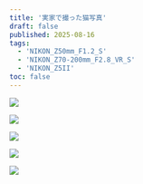 ```yaml
---
title: '実家で撮った猫写真'
draft: false
published: 2025-08-16
tags:
  - 'NIKON_Z50mm_F1.2_S'
  - 'NIKON_Z70-200mm_F2.8_VR_S'
  - 'NIKON_Z5II'
toc: false
---
```

![](_assets/DSC_8073.jpg)

![](_assets/DSC_8132.jpg)

![](_assets/DSC_7764.jpg)

![](_assets/DSC_7772.jpg)

![](_assets/DSC_7798.jpg)